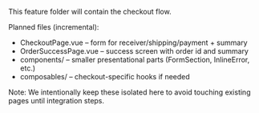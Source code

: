 This feature folder will contain the checkout flow.

Planned files (incremental):
- CheckoutPage.vue – form for receiver/shipping/payment + summary
- OrderSuccessPage.vue – success screen with order id and summary
- components/ – smaller presentational parts (FormSection, InlineError, etc.)
- composables/ – checkout-specific hooks if needed

Note: We intentionally keep these isolated here to avoid touching existing pages until integration steps.

